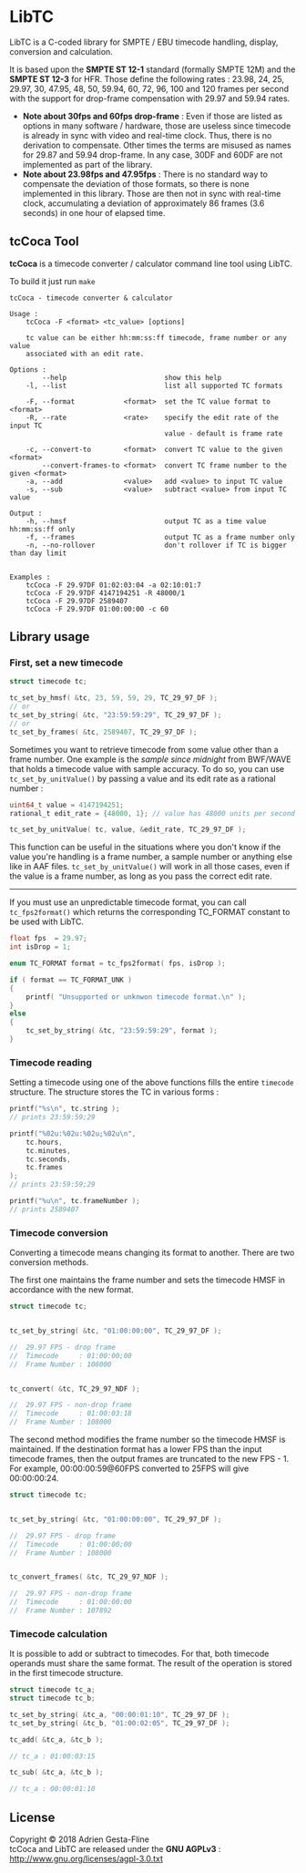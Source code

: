 
# LibTC

LibTC is a C-coded library for SMPTE / EBU timecode handling, display, conversion and calculation.

It is based upon the **SMPTE ST 12-1** standard (formally SMPTE 12M) and the **SMPTE ST 12-3** for HFR. Those define the following rates : 23.98, 24, 25, 29.97, 30, 47.95, 48, 50, 59.94, 60, 72, 96, 100 and 120 frames per second with the support for drop-frame compensation with 29.97 and 59.94 rates.

* **Note about 30fps and 60fps drop-frame** : Even if those are listed as options in many software / hardware, those are useless since timecode is already in sync with video and real-time clock. Thus, there is no derivation to compensate. Other times the terms are misused as names for 29.87 and 59.94 drop-frame. In any case, 30DF and 60DF are not implemented as part of the library.
* **Note about 23.98fps and 47.95fps** : There is no standard way to compensate the deviation of those formats, so there is none implemented in this library. Those are then not in sync with real-time clock, accumulating a deviation of approximately 86 frames (3.6
seconds) in one hour of elapsed time.


## tcCoca Tool

**tcCoca** is a timecode converter / calculator command line tool using LibTC.

To build it just run `make`

```
tcCoca - timecode converter & calculator

Usage :
    tcCoca -F <format> <tc_value> [options]

    tc value can be either hh:mm:ss:ff timecode, frame number or any value
    associated with an edit rate.

Options :
        --help                        show this help
    -l, --list                        list all supported TC formats

    -F, --format            <format>  set the TC value format to <format>
    -R, --rate              <rate>    specify the edit rate of the input TC
                                      value - default is frame rate

    -c, --convert-to        <format>  convert TC value to the given <format>
        --convert-frames-to <format>  convert TC frame number to the given <format>
    -a, --add               <value>   add <value> to input TC value
    -s, --sub               <value>   subtract <value> from input TC value

Output :
    -h, --hmsf                        output TC as a time value hh:mm:ss:ff only
    -f, --frames                      output TC as a frame number only
    -n, --no-rollover                 don't rollover if TC is bigger than day limit


Examples :
    tcCoca -F 29.97DF 01:02:03:04 -a 02:10:01:7
    tcCoca -F 29.97DF 4147194251 -R 48000/1
    tcCoca -F 29.97DF 2589407
    tcCoca -F 29.97DF 01:00:00:00 -c 60
```

## Library usage

### First, set a new timecode

```c
struct timecode tc;

tc_set_by_hmsf( &tc, 23, 59, 59, 29, TC_29_97_DF );
// or
tc_set_by_string( &tc, "23:59:59:29", TC_29_97_DF );
// or
tc_set_by_frames( &tc, 2589407, TC_29_97_DF );

```

Sometimes you want to retrieve timecode from some value other than a frame number. One example is the *sample since midnight* from BWF/WAVE that holds a timecode value with sample accuracy. To do so, you can use `tc_set_by_unitValue()` by passing a value and its edit rate as a rational number :

```c
uint64_t value = 4147194251;
rational_t edit_rate = {48000, 1}; // value has 48000 units per second

tc_set_by_unitValue( tc, value, &edit_rate, TC_29_97_DF );
```

This function can be useful in the situations where you don't know if the value you're handling is a frame number, a sample number or anything else like in AAF files. `tc_set_by_unitValue()` will work in all those cases, even if the value is a frame number, as long as you pass the correct edit rate.

---

If you must use an unpredictable timecode format, you can call `tc_fps2format()` which returns the corresponding TC_FORMAT constant to be used with LibTC.

```c
float fps  = 29.97;
int isDrop = 1;

enum TC_FORMAT format = tc_fps2format( fps, isDrop );

if ( format == TC_FORMAT_UNK )
{
    printf( "Unsupported or unknwon timecode format.\n" );
}
else
{
    tc_set_by_string( &tc, "23:59:59:29", format );
}
```

### Timecode reading

Setting a timecode using one of the above functions fills the entire `timecode` structure. The structure stores the TC in various forms :

```c
printf("%s\n", tc.string );
// prints 23:59:59;29

printf("%02u:%02u:%02u;%02u\n",
    tc.hours,
    tc.minutes,
    tc.seconds,
    tc.frames
);
// prints 23:59:59;29

printf("%u\n", tc.frameNumber );
// prints 2589407
```

### Timecode conversion

Converting a timecode means changing its format to another. There are two conversion methods.

The first one maintains the frame number and sets the timecode HMSF in accordance with the new format.

```c
struct timecode tc;


tc_set_by_string( &tc, "01:00:00:00", TC_29_97_DF );

//  29.97 FPS - drop frame
//  Timecode     : 01:00:00;00
//  Frame Number : 108000


tc_convert( &tc, TC_29_97_NDF );

//  29.97 FPS - non-drop frame
//  Timecode     : 01:00:03:18
//  Frame Number : 108000
```

The second method modifies the frame number so the timecode HMSF is maintained. If the destination format has a lower FPS than the input timecode frames, then the output frames are truncated to the new FPS - 1. For example, 00:00:00:59@60FPS converted to 25FPS will give 00:00:00:24.

```c
struct timecode tc;


tc_set_by_string( &tc, "01:00:00:00", TC_29_97_DF );

//  29.97 FPS - drop frame
//  Timecode     : 01:00:00;00
//  Frame Number : 108000


tc_convert_frames( &tc, TC_29_97_NDF );

//  29.97 FPS - non-drop frame
//  Timecode     : 01:00:00:00
//  Frame Number : 107892
```

### Timecode calculation

It is possible to add or subtract to timecodes. For that, both timecode operands must share the same format.
The result of the operation is stored in the first timecode structure.

```c
struct timecode tc_a;
struct timecode tc_b;

tc_set_by_string( &tc_a, "00:00:01:10", TC_29_97_DF );
tc_set_by_string( &tc_b, "01:00:02:05", TC_29_97_DF );

tc_add( &tc_a, &tc_b );

// tc_a : 01:00:03:15

tc_sub( &tc_a, &tc_b );

// tc_a : 00:00:01:10
```

## License

Copyright © 2018 Adrien Gesta-Fline<br />
tcCoca and LibTC are released under the __GNU AGPLv3__ : http://www.gnu.org/licenses/agpl-3.0.txt

